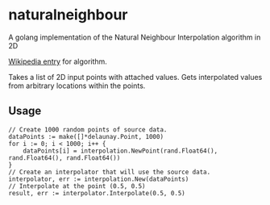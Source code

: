 # naturalneighbour
A golang implementation of the Natural Neighbour Interpolation algorithm in 2D

[Wikipedia entry](https://en.wikipedia.org/wiki/Natural_neighbor_interpolation) for algorithm.

Takes a list of 2D input points with attached values. Gets interpolated values from arbitrary locations within the points.

## Usage

```golang
// Create 1000 random points of source data.
dataPoints := make([]*delaunay.Point, 1000)
for i := 0; i < 1000; i++ {
    dataPoints[i] = interpolation.NewPoint(rand.Float64(), rand.Float64(), rand.Float64())
}
// Create an interpolator that will use the source data.
interpolator, err := interpolation.New(dataPoints)
// Interpolate at the point (0.5, 0.5)
result, err := interpolator.Interpolate(0.5, 0.5)
```